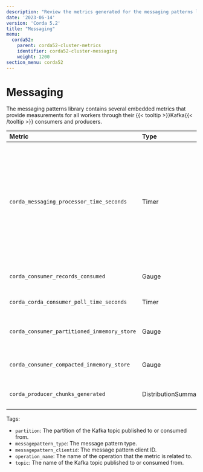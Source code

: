 ```yaml
---
description: "Review the metrics generated for the messaging patterns library. This messaging patterns library contains several embedded metrics that provide measurements for all workers through their Kafka consumers and producers."
date: '2023-06-14'
version: 'Corda 5.2'
title: "Messaging"
menu:
  corda52:
    parent: corda52-cluster-metrics
    identifier: corda52-cluster-messaging
    weight: 1200
section_menu: corda52
---
```


# Messaging

The messaging patterns library contains several embedded metrics that provide measurements for all workers through their {{< tooltip >}}Kafka{{< /tooltip >}} consumers and producers.

<style>
table th:first-of-type {
    width: 25%;
}
table th:nth-of-type(2) {
    width: 10%;
}
table th:nth-of-type(3) {
    width: 20%;
}
table th:nth-of-type(4) {
    width: 45%;
}
</style>

| Metric | Type | Tags | Description |
| :----------- | :----------- | :----------- | :----------- |
| `corda_messaging_processor_time_seconds` | Timer | <ul><li>`messagepattern_type`</li><li>`messagepattern_clientid`</li><li>`operation_name`</li></ul> | The time spent in the consumer’s `onNext` or `onSnapshot` functions. The following subscription processors have this metric wrapping the calls to `onNext` functions: <ul><li>`PubSubSubscriptionImpl`</li><li>`CordaRPCSenderImpl`</li><li>`CompactedSubscriptionImpl` (`onNext` and `onSnapshot`)</li><li>`EventLogSubscriptionImpl`</li><li>`PubSubSubscriptionImpl`</li><li>`RPCSubscriptionImpl`</li><li>`StateAndEventSubscriptionImpl`</li></ul> |
| `corda_consumer_records_consumed` | Gauge | <ul><li>`messagepattern_clientid`</li><li>`partition`</li></ul> | The size of batches polled from Kafka in consumers. |
| `corda_corda_consumer_poll_time_seconds` | Timer | <ul><li>`messagepattern_clientid`</li></ul> | Poll times for all Kafka consumers. |
| `corda_consumer_partitioned_inmemory_store` | Gauge | <ul><li>`messagepattern_type`</li><li>`messagepattern.clientid`</li><li>`partition`</li></ul> | Measure for the number of in-memory {{< tooltip >}}states{{< /tooltip >}} held in consumers with partitions. |
| `corda_consumer_compacted_inmemory_store` | Gauge | <ul><li>`messagepattern_type`</li><li>`messagepattern.clientid`</li></ul> | Measure for the number of in-memory states held in compacted consumers. |
| `corda_producer_chunks_generated` | DistributionSummary | <ul><li>`messagepattern_clientid`</li><li>`topic`</li></ul> | The number of chunks generated by Kafka producers. |

Tags:
* `partition`: The partition of the Kafka topic published to or consumed from.
* `messagepattern_type`: The message pattern type.
* `messagepattern_clientid`: The message pattern client ID.
* `operation_name`: The name of the operation that the metric is related to.
* `topic`: The name of the Kafka topic published to or consumed from.
